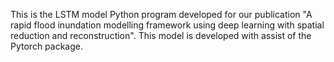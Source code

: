 This is the LSTM model Python program developed for our publication "A rapid flood inundation modelling framework using deep learning with spatial reduction and reconstruction". 
This model is developed with assist of the Pytorch package. 
